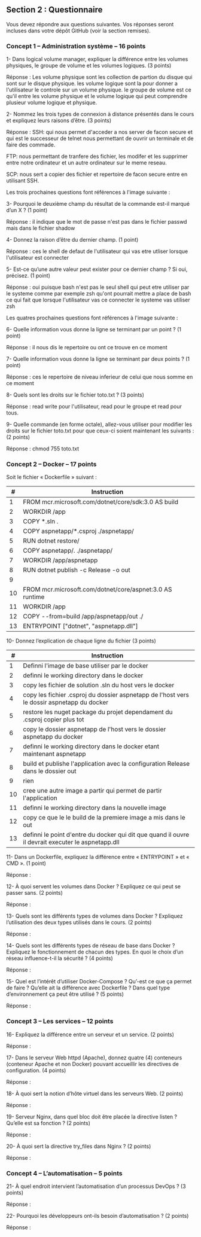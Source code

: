 ## Section 2 : Questionnaire

Vous devez répondre aux questions suivantes. Vos réponses seront incluses dans votre dépôt GitHub (voir la section remises).

### Concept 1 – Administration système – 16 points

1- Dans logical volume manager, expliquer la différence entre les volumes physiques, le groupe de volume et les volumes logiques. (3 points)  

Réponse : Les volume physique sont les collection de partion du disque qui sont sur le disque physique. les volume logique sont la pour donner a l'utilisateur le controle sur un volume physique. le groupe de volume est ce qu'il entre les volume physique et le volume logique qui peut comprendre plusieur volume logique et physique.


2- Nommez les trois types de connexion à distance présentés dans le cours et expliquez leurs raisons d’être. (3 points)  

Réponse : SSH: qui nous permet d'acceder a nos server de facon secure et qui est le successeur de telnet nous permettant de ouvrir un terminale et de faire des commade.

FTP: nous permettant de tranfere des fichier, les modifer et les supprimer entre notre ordinateur et un autre ordinateur sur le meme reseau.

SCP: nous sert a copier des fichier et repertoire de facon secure entre en utilisant SSH.

Les trois prochaines questions font références à l'image suivante :  

 
3- Pourquoi le deuxième champ du résultat de la commande est-il marqué d’un X ?
 (1 point)

Réponse : il indique que le mot de passe n'est pas dans le fichier passwd mais dans le fichier shadow


4- Donnez la raison d’être du dernier champ. (1 point)

Réponse : ces le shell de defaut de l'utilisateur qui vas etre utliser lorsque l'utilisateur est connecter


5- Est-ce qu’une autre valeur peut exister pour ce dernier champ ? Si oui, précisez. (1 point)

Réponse : oui puisque bash n'est pas le seul shell qui peut etre utiliser par le systeme comme par exemple zsh qu'ont pourrait mettre a place de bash ce qui fait que lorsque l'utilisateur vas ce connecter le systeme vas utiliser zsh


Les quatres prochaines questions font références à l'image suivante :  

 
6- Quelle information vous donne la ligne se terminant par un point ? (1 point) 

Réponse : il nous dis le repertoire ou ont ce trouve en ce moment


7- Quelle information vous donne la ligne se terminant par deux points ? (1 point) 

Réponse : ces le repertoire de niveau inferieur de celui que nous somme en ce moment 


8- Quels sont les droits sur le fichier toto.txt ? (3 points)

Réponse : read write pour l'utilisateur, read pour le groupe et read pour tous.



9- Quelle commande (en forme octale), allez-vous utiliser pour modifier les droits sur le fichier toto.txt pour que ceux-ci soient maintenant les suivants : (2 points)  
 
Réponse : chmod 755 toto.txt


### Concept 2 – Docker – 17 points

Soit le fichier « Dockerfile » suivant :  

|#  | Instruction|
|---|---|
|1	 |FROM mcr.microsoft.com/dotnet/core/sdk:3.0 AS build|
|2	 |WORKDIR /app|
|3	 |COPY *.sln .|
|4	 |COPY aspnetapp/*.csproj ./aspnetapp/|
|5	 |RUN dotnet restore/|
|6	 |COPY aspnetapp/. ./aspnetapp/|
|7	 |WORKDIR /app/aspnetapp|
|8	 |RUN dotnet publish -c Release -o out|
|9	 ||
|10 |FROM mcr.microsoft.com/dotnet/core/aspnet:3.0 AS runtime|
|11 |WORKDIR /app|
|12 |COPY --from=build /app/aspnetapp/out ./|
|13	 |ENTRYPOINT ["dotnet", "aspnetapp.dll"]|

10- Donnez l’explication de chaque ligne du fichier (3 points)

|#  | Instruction|
|---|---|
|1|Definni l'image de base utiliser par le docker|	
|2|definni le working directory dans le docker|	
|3|copy les fichier de solution .sln du host vers le docker|	
|4|copy les fichier .csproj du dossier aspnetapp de l'host vers le dossir aspnetapp du docker|	
|5|restore les nuget package du projet dependament du .csproj copier plus tot|	
|6|copy le dossier aspnetapp de l'host vers le dossier aspnetapp du docker|	
|7|definni le working directory dans le docker etant maintenant aspnetapp|	
|8|build et publishe l'application avec la configuration Release dans le dossier out|	
|9|rien|	
|10|cree une autre image a partir qui permet de partir l'application|	
|11|definni le working directory dans la nouvelle image|	
|12|copy ce que le le build de la premiere image a mis dans le out|	
|13|definni le point d'entre du docker qui dit que quand il ouvre il devrait executer le aspnetapp.dll|	

11- Dans un Dockerfile, expliquez la différence entre « ENTRYPOINT » et « CMD ». (1 point)

Réponse :


12- À quoi servent les volumes dans Docker ? Expliquez ce qui peut se passer sans. (2 points)

Réponse :


13- Quels sont les différents types de volumes dans Docker ? Expliquez l’utilisation des deux types utilisés dans le cours. (2 points)

Réponse :


14- Quels sont les différents types de réseau de base dans Docker ? Expliquez le fonctionnement de chacun des types. En quoi le choix d’un réseau influence-t-il la sécurité ? (4 points)

Réponse :


15- Quel est l’intérêt d’utiliser Docker-Compose ? Qu’-est ce que ça permet de faire ? Qu’elle ait la différence avec Dockerfile ? Dans quel type d’environnement ça peut être utilisé ? (5 points)

Réponse :


### Concept 3 – Les services – 12 points

16- Expliquez la différence entre un serveur et un service. (2 points)

Réponse : 


17- Dans le serveur Web httpd (Apache), donnez quatre (4) conteneurs (conteneur Apache et non Docker) pouvant accueillir les directives de configuration. (4 points)

Réponse :


18- À quoi sert la notion d’hôte virtuel dans les serveurs Web. (2 points)

Réponse :


19- Serveur Nginx, dans quel bloc doit être placée la directive listen ? Qu’elle est sa fonction ? (2 points)

Réponse :


20- À quoi sert la directive try\_files dans Nginx ? (2 points)

Réponse :


### Concept 4 – L’automatisation – 5 points

21- À quel endroit intervient l’automatisation d’un processus DevOps ? (3 points)

Réponse :


22- Pourquoi les développeurs ont-ils besoin d’automatisation ? (2 points)

Réponse :
